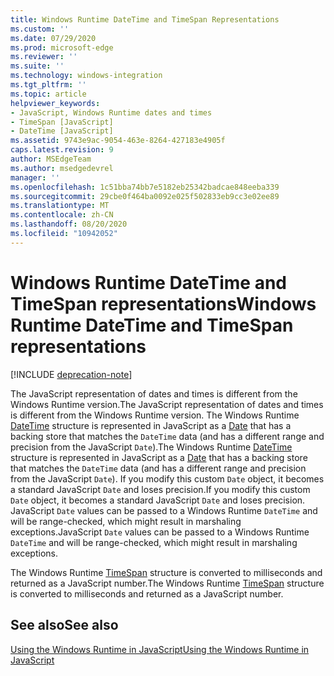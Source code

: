 ```yaml
---
title: Windows Runtime DateTime and TimeSpan Representations
ms.custom: ''
ms.date: 07/29/2020
ms.prod: microsoft-edge
ms.reviewer: ''
ms.suite: ''
ms.technology: windows-integration
ms.tgt_pltfrm: ''
ms.topic: article
helpviewer_keywords:
- JavaScript, Windows Runtime dates and times
- TimeSpan [JavaScript]
- DateTime [JavaScript]
ms.assetid: 9743e9ac-9054-463e-8264-427183e4905f
caps.latest.revision: 9
author: MSEdgeTeam
ms.author: msedgedevrel
manager: ''
ms.openlocfilehash: 1c51bba74bb7e5182eb25342badcae848eeba339
ms.sourcegitcommit: 29cbe0f464ba0092e025f502833eb9cc3e02ee89
ms.translationtype: MT
ms.contentlocale: zh-CN
ms.lasthandoff: 08/20/2020
ms.locfileid: "10942052"
---
```

# <span data-ttu-id="8f65a-102">Windows Runtime DateTime and TimeSpan representations</span><span class="sxs-lookup"><span data-stu-id="8f65a-102">Windows Runtime DateTime and TimeSpan representations</span></span>  

[!INCLUDE [deprecation-note](../includes/legacy-edge-note.md)]  

<span data-ttu-id="8f65a-103">The JavaScript representation of dates and times is different from the Windows Runtime version.</span><span class="sxs-lookup"><span data-stu-id="8f65a-103">The JavaScript representation of dates and times is different from the Windows Runtime version.</span></span>  <span data-ttu-id="8f65a-104">The Windows Runtime [DateTime][UwpWindowsFoundationDatetime] structure is represented in JavaScript as a [Date][MDNDate] that has a backing store that matches the `DateTime` data \(and has a different range and precision from the JavaScript `Date`\).</span><span class="sxs-lookup"><span data-stu-id="8f65a-104">The Windows Runtime [DateTime][UwpWindowsFoundationDatetime] structure is represented in JavaScript as a [Date][MDNDate] that has a backing store that matches the `DateTime` data \(and has a different range and precision from the JavaScript `Date`\).</span></span>  <span data-ttu-id="8f65a-105">If you modify this custom `Date` object, it becomes a standard JavaScript `Date` and loses precision.</span><span class="sxs-lookup"><span data-stu-id="8f65a-105">If you modify this custom `Date` object, it becomes a standard JavaScript `Date` and loses precision.</span></span>  <span data-ttu-id="8f65a-106">JavaScript `Date` values can be passed to a Windows Runtime `DateTime` and will be range-checked, which might result in marshaling exceptions.</span><span class="sxs-lookup"><span data-stu-id="8f65a-106">JavaScript `Date` values can be passed to a Windows Runtime `DateTime` and will be range-checked, which might result in marshaling exceptions.</span></span>  

 <span data-ttu-id="8f65a-107">The Windows Runtime [TimeSpan][UwpWindowsFoundationTimespan] structure is converted to milliseconds and returned as a JavaScript number.</span><span class="sxs-lookup"><span data-stu-id="8f65a-107">The Windows Runtime [TimeSpan][UwpWindowsFoundationTimespan] structure is converted to milliseconds and returned as a JavaScript number.</span></span>  

## <span data-ttu-id="8f65a-108">See also</span><span class="sxs-lookup"><span data-stu-id="8f65a-108">See also</span></span>  

[<span data-ttu-id="8f65a-109">Using the Windows Runtime in JavaScript</span><span class="sxs-lookup"><span data-stu-id="8f65a-109">Using the Windows Runtime in JavaScript</span></span>][WindowsRuntimeJavascript]  

<!-- links -->  

[WindowsRuntimeJavascript]: ./using-the-windows-runtime-in-javascript.md "Using the Windows Runtime in JavaScript | Microsoft Docs"  

[UwpWindowsFoundationDatetime]: /uwp/api/Windows.Foundation.DateTime "DateTime Struct | Microsoft Docs"  
[UwpWindowsFoundationTimespan]: /uwp/api/windows.foundation.timespan "TimeSpan Struct | Microsoft Docs"  

[MDNDate]: https://developer.mozilla.org/docs/Web/JavaScript/Reference/Global_Objects/Date "Date | MDN"  
